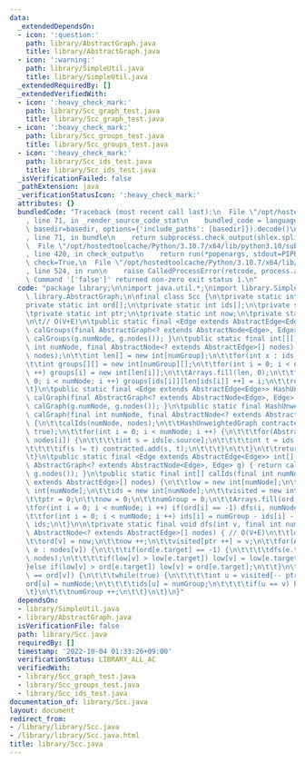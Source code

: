 ```yaml
---
data:
  _extendedDependsOn:
  - icon: ':question:'
    path: library/AbstractGraph.java
    title: library/AbstractGraph.java
  - icon: ':warning:'
    path: library/SimpleUtil.java
    title: library/SimpleUtil.java
  _extendedRequiredBy: []
  _extendedVerifiedWith:
  - icon: ':heavy_check_mark:'
    path: library/Scc_graph_test.java
    title: library/Scc_graph_test.java
  - icon: ':heavy_check_mark:'
    path: library/Scc_groups_test.java
    title: library/Scc_groups_test.java
  - icon: ':heavy_check_mark:'
    path: library/Scc_ids_test.java
    title: library/Scc_ids_test.java
  _isVerificationFailed: false
  _pathExtension: java
  _verificationStatusIcon: ':heavy_check_mark:'
  attributes: {}
  bundledCode: "Traceback (most recent call last):\n  File \"/opt/hostedtoolcache/Python/3.10.7/x64/lib/python3.10/site-packages/onlinejudge_verify/documentation/build.py\"\
    , line 71, in _render_source_code_stat\n    bundled_code = language.bundle(stat.path,\
    \ basedir=basedir, options={'include_paths': [basedir]}).decode()\n  File \"/opt/hostedtoolcache/Python/3.10.7/x64/lib/python3.10/site-packages/onlinejudge_verify/languages/user_defined.py\"\
    , line 71, in bundle\n    return subprocess.check_output(shlex.split(command))\n\
    \  File \"/opt/hostedtoolcache/Python/3.10.7/x64/lib/python3.10/subprocess.py\"\
    , line 420, in check_output\n    return run(*popenargs, stdout=PIPE, timeout=timeout,\
    \ check=True,\n  File \"/opt/hostedtoolcache/Python/3.10.7/x64/lib/python3.10/subprocess.py\"\
    , line 524, in run\n    raise CalledProcessError(retcode, process.args,\nsubprocess.CalledProcessError:\
    \ Command '['false']' returned non-zero exit status 1.\n"
  code: "package library;\n\nimport java.util.*;\nimport library.SimpleUtil;\nimport\
    \ library.AbstractGraph;\n\nfinal class Scc {\n\tprivate static int low[];\n\t\
    private static int ord[];\n\tprivate static int ids[];\n\tprivate static int visited[];\n\
    \tprivate static int ptr;\n\tprivate static int now;\n\tprivate static int numGroup;\n\
    \n\t// O(V+E)\n\tpublic static final <Edge extends AbstractEdge<Edge>> int[][]\
    \ calGroups(final AbstractGraph<? extends AbstractNode<Edge>, Edge> g) { return\
    \ calGroups(g.numNode, g.nodes()); }\n\tpublic static final int[][] calGroups(final\
    \ int numNode, final AbstractNode<? extends AbstractEdge>[] nodes) {\n\t\tcalIds(numNode,\
    \ nodes);\n\t\tint len[] = new int[numGroup];\n\t\tfor(int x : ids) len[x] ++;\n\
    \t\tint groups[][] = new int[numGroup][];\n\t\tfor(int i = 0; i < numGroup; i\
    \ ++) groups[i] = new int[len[i]];\n\t\tArrays.fill(len, 0);\n\t\tfor(int i =\
    \ 0; i < numNode; i ++) groups[ids[i]][len[ids[i]] ++] = i;\n\t\treturn groups;\n\
    \t}\n\tpublic static final <Edge extends AbstractEdge<Edge>> HashUnweightedGraph\
    \ calGraph(final AbstractGraph<? extends AbstractNode<Edge>, Edge> g) { return\
    \ calGraph(g.numNode, g.nodes()); }\n\tpublic static final HashUnweightedGraph\
    \ calGraph(final int numNode, final AbstractNode<? extends AbstractEdge>[] nodes)\
    \ {\n\t\tcalIds(numNode, nodes);\n\t\tHashUnweightedGraph contracted = new HashUnweightedGraph(numGroup,\
    \ true);\n\t\tfor(int i = 0; i < numNode; i ++) {\n\t\t\tfor(AbstractEdge e :\
    \ nodes[i]) {\n\t\t\t\tint s = ids[e.source];\n\t\t\t\tint t = ids[e.target];\n\
    \t\t\t\tif(s != t) contracted.add(s, t);\n\t\t\t}\n\t\t}\n\t\treturn contracted;\n\
    \t}\n\tpublic static final <Edge extends AbstractEdge<Edge>> int[] calIds(final\
    \ AbstractGraph<? extends AbstractNode<Edge>, Edge> g) { return calIds(g.numNode,\
    \ g.nodes()); }\n\tpublic static final int[] calIds(final int numNode, final AbstractNode<?\
    \ extends AbstractEdge>[] nodes) {\n\t\tlow = new int[numNode];\n\t\tord = new\
    \ int[numNode];\n\t\tids = new int[numNode];\n\t\tvisited = new int[numNode];\n\
    \t\tptr = 0;\n\t\tnow = 0;\n\t\tnumGroup = 0;\n\t\tArrays.fill(ord, -1);\n\n\t\
    \tfor(int i = 0; i < numNode; i ++) if(ord[i] == -1) dfs(i, numNode, nodes);\n\
    \t\tfor(int i = 0; i < numNode; i ++) ids[i] = numGroup - ids[i] - 1;\n\t\treturn\
    \ ids;\n\t}\n\n\tprivate static final void dfs(int v, final int numNode, final\
    \ AbstractNode<? extends AbstractEdge>[] nodes) { // O(V+E)\n\t\tlow[v] = now;\n\
    \t\tord[v] = now;\n\t\tnow ++;\n\t\tvisited[ptr ++] = v;\n\t\tfor(AbstractEdge\
    \ e : nodes[v]) {\n\t\t\tif(ord[e.target] == -1) {\n\t\t\t\tdfs(e.target, numNode,\
    \ nodes);\n\t\t\t\tif(low[v] > low[e.target]) low[v] = low[e.target];\n\t\t\t\
    }else if(low[v] > ord[e.target]) low[v] = ord[e.target];\n\t\t}\n\t\tif(low[v]\
    \ == ord[v]) {\n\t\t\twhile(true) {\n\t\t\t\tint u = visited[-- ptr];\n\t\t\t\t\
    ord[u] = numNode;\n\t\t\t\tids[u] = numGroup;\n\t\t\t\tif(u == v) break;\n\t\t\
    \t}\n\t\t\tnumGroup ++;\n\t\t}\n\t}\n}"
  dependsOn:
  - library/SimpleUtil.java
  - library/AbstractGraph.java
  isVerificationFile: false
  path: library/Scc.java
  requiredBy: []
  timestamp: '2022-10-04 01:33:26+09:00'
  verificationStatus: LIBRARY_ALL_AC
  verifiedWith:
  - library/Scc_graph_test.java
  - library/Scc_groups_test.java
  - library/Scc_ids_test.java
documentation_of: library/Scc.java
layout: document
redirect_from:
- /library/library/Scc.java
- /library/library/Scc.java.html
title: library/Scc.java
---
```

